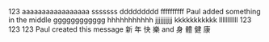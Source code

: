123
aaaaaaaaaaaaaaaaa
sssssss
ddddddddd
ffffffffff
Paul added something in the middle
gggggggggggg
hhhhhhhhhhh
jjjjjjjjjj
kkkkkkkkkkk
lllllllllll
123
123
123
Paul created this message
新
年
快
樂
and
身
體
健
康
